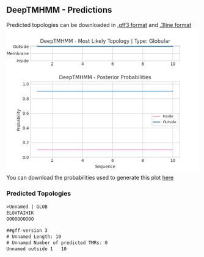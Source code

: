 ## DeepTMHMM - Predictions
Predicted topologies can be downloaded in [.gff3 format](TMRs.gff3) and [.3line format](predicted_topologies.3line)
![picture](plot.png)
You can download the probabilities used to generate this plot [here](Unnamed_probs.csv)
### Predicted Topologies
```
>Unnamed | GLOB
ELGVTAIHIK
OOOOOOOOOO

```


```
##gff-version 3
# Unnamed Length: 10
# Unnamed Number of predicted TMRs: 0
Unnamed	outside	1	10				

```
